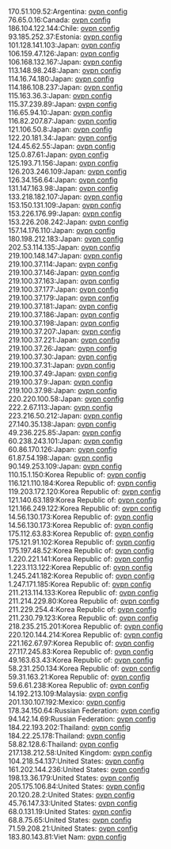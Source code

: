 170.51.109.52:Argentina: [ovpn config](vpn/170_51_109_52.ovpn)  
76.65.0.16:Canada: [ovpn config](vpn/76_65_0_16.ovpn)  
186.104.122.144:Chile: [ovpn config](vpn/186_104_122_144.ovpn)  
93.185.252.37:Estonia: [ovpn config](vpn/93_185_252_37.ovpn)  
101.128.141.103:Japan: [ovpn config](vpn/101_128_141_103.ovpn)  
106.159.47.126:Japan: [ovpn config](vpn/106_159_47_126.ovpn)  
106.168.132.167:Japan: [ovpn config](vpn/106_168_132_167.ovpn)  
113.148.98.248:Japan: [ovpn config](vpn/113_148_98_248.ovpn)  
114.16.74.180:Japan: [ovpn config](vpn/114_16_74_180.ovpn)  
114.186.108.237:Japan: [ovpn config](vpn/114_186_108_237.ovpn)  
115.163.36.3:Japan: [ovpn config](vpn/115_163_36_3.ovpn)  
115.37.239.89:Japan: [ovpn config](vpn/115_37_239_89.ovpn)  
116.65.94.10:Japan: [ovpn config](vpn/116_65_94_10.ovpn)  
116.82.207.87:Japan: [ovpn config](vpn/116_82_207_87.ovpn)  
121.106.50.8:Japan: [ovpn config](vpn/121_106_50_8.ovpn)  
122.20.181.34:Japan: [ovpn config](vpn/122_20_181_34.ovpn)  
124.45.62.55:Japan: [ovpn config](vpn/124_45_62_55.ovpn)  
125.0.87.61:Japan: [ovpn config](vpn/125_0_87_61.ovpn)  
125.193.71.156:Japan: [ovpn config](vpn/125_193_71_156.ovpn)  
126.203.246.109:Japan: [ovpn config](vpn/126_203_246_109.ovpn)  
126.34.156.64:Japan: [ovpn config](vpn/126_34_156_64.ovpn)  
131.147.163.98:Japan: [ovpn config](vpn/131_147_163_98.ovpn)  
133.218.182.107:Japan: [ovpn config](vpn/133_218_182_107.ovpn)  
153.150.131.109:Japan: [ovpn config](vpn/153_150_131_109.ovpn)  
153.226.176.99:Japan: [ovpn config](vpn/153_226_176_99.ovpn)  
153.226.208.242:Japan: [ovpn config](vpn/153_226_208_242.ovpn)  
157.14.176.110:Japan: [ovpn config](vpn/157_14_176_110.ovpn)  
180.198.212.183:Japan: [ovpn config](vpn/180_198_212_183.ovpn)  
202.53.114.135:Japan: [ovpn config](vpn/202_53_114_135.ovpn)  
219.100.148.147:Japan: [ovpn config](vpn/219_100_148_147.ovpn)  
219.100.37.114:Japan: [ovpn config](vpn/219_100_37_114.ovpn)  
219.100.37.146:Japan: [ovpn config](vpn/219_100_37_146.ovpn)  
219.100.37.163:Japan: [ovpn config](vpn/219_100_37_163.ovpn)  
219.100.37.177:Japan: [ovpn config](vpn/219_100_37_177.ovpn)  
219.100.37.179:Japan: [ovpn config](vpn/219_100_37_179.ovpn)  
219.100.37.181:Japan: [ovpn config](vpn/219_100_37_181.ovpn)  
219.100.37.186:Japan: [ovpn config](vpn/219_100_37_186.ovpn)  
219.100.37.198:Japan: [ovpn config](vpn/219_100_37_198.ovpn)  
219.100.37.207:Japan: [ovpn config](vpn/219_100_37_207.ovpn)  
219.100.37.221:Japan: [ovpn config](vpn/219_100_37_221.ovpn)  
219.100.37.26:Japan: [ovpn config](vpn/219_100_37_26.ovpn)  
219.100.37.30:Japan: [ovpn config](vpn/219_100_37_30.ovpn)  
219.100.37.31:Japan: [ovpn config](vpn/219_100_37_31.ovpn)  
219.100.37.49:Japan: [ovpn config](vpn/219_100_37_49.ovpn)  
219.100.37.9:Japan: [ovpn config](vpn/219_100_37_9.ovpn)  
219.100.37.98:Japan: [ovpn config](vpn/219_100_37_98.ovpn)  
220.220.100.58:Japan: [ovpn config](vpn/220_220_100_58.ovpn)  
222.2.67.113:Japan: [ovpn config](vpn/222_2_67_113.ovpn)  
223.216.50.212:Japan: [ovpn config](vpn/223_216_50_212.ovpn)  
27.140.35.138:Japan: [ovpn config](vpn/27_140_35_138.ovpn)  
49.236.225.85:Japan: [ovpn config](vpn/49_236_225_85.ovpn)  
60.238.243.101:Japan: [ovpn config](vpn/60_238_243_101.ovpn)  
60.86.170.126:Japan: [ovpn config](vpn/60_86_170_126.ovpn)  
61.87.54.198:Japan: [ovpn config](vpn/61_87_54_198.ovpn)  
90.149.253.109:Japan: [ovpn config](vpn/90_149_253_109.ovpn)  
110.15.1.150:Korea Republic of: [ovpn config](vpn/110_15_1_150.ovpn)  
116.121.110.184:Korea Republic of: [ovpn config](vpn/116_121_110_184.ovpn)  
119.203.172.120:Korea Republic of: [ovpn config](vpn/119_203_172_120.ovpn)  
121.140.63.189:Korea Republic of: [ovpn config](vpn/121_140_63_189.ovpn)  
121.166.249.122:Korea Republic of: [ovpn config](vpn/121_166_249_122.ovpn)  
14.56.130.173:Korea Republic of: [ovpn config](vpn/14_56_130_173.ovpn)  
14.56.130.173:Korea Republic of: [ovpn config](vpn/14_56_130_173.ovpn)  
175.112.63.83:Korea Republic of: [ovpn config](vpn/175_112_63_83.ovpn)  
175.121.91.102:Korea Republic of: [ovpn config](vpn/175_121_91_102.ovpn)  
175.197.48.52:Korea Republic of: [ovpn config](vpn/175_197_48_52.ovpn)  
1.220.221.141:Korea Republic of: [ovpn config](vpn/1_220_221_141.ovpn)  
1.223.113.122:Korea Republic of: [ovpn config](vpn/1_223_113_122.ovpn)  
1.245.241.182:Korea Republic of: [ovpn config](vpn/1_245_241_182.ovpn)  
1.247.171.185:Korea Republic of: [ovpn config](vpn/1_247_171_185.ovpn)  
211.213.114.133:Korea Republic of: [ovpn config](vpn/211_213_114_133.ovpn)  
211.214.229.80:Korea Republic of: [ovpn config](vpn/211_214_229_80.ovpn)  
211.229.254.4:Korea Republic of: [ovpn config](vpn/211_229_254_4.ovpn)  
211.230.79.123:Korea Republic of: [ovpn config](vpn/211_230_79_123.ovpn)  
218.235.215.201:Korea Republic of: [ovpn config](vpn/218_235_215_201.ovpn)  
220.120.144.214:Korea Republic of: [ovpn config](vpn/220_120_144_214.ovpn)  
221.162.67.97:Korea Republic of: [ovpn config](vpn/221_162_67_97.ovpn)  
27.117.245.83:Korea Republic of: [ovpn config](vpn/27_117_245_83.ovpn)  
49.163.63.43:Korea Republic of: [ovpn config](vpn/49_163_63_43.ovpn)  
58.231.250.134:Korea Republic of: [ovpn config](vpn/58_231_250_134.ovpn)  
59.31.163.21:Korea Republic of: [ovpn config](vpn/59_31_163_21.ovpn)  
59.6.61.238:Korea Republic of: [ovpn config](vpn/59_6_61_238.ovpn)  
14.192.213.109:Malaysia: [ovpn config](vpn/14_192_213_109.ovpn)  
201.130.107.192:Mexico: [ovpn config](vpn/201_130_107_192.ovpn)  
178.34.150.64:Russian Federation: [ovpn config](vpn/178_34_150_64.ovpn)  
94.142.14.69:Russian Federation: [ovpn config](vpn/94_142_14_69.ovpn)  
184.22.193.202:Thailand: [ovpn config](vpn/184_22_193_202.ovpn)  
184.22.25.178:Thailand: [ovpn config](vpn/184_22_25_178.ovpn)  
58.82.128.6:Thailand: [ovpn config](vpn/58_82_128_6.ovpn)  
217.138.212.58:United Kingdom: [ovpn config](vpn/217_138_212_58.ovpn)  
104.218.54.137:United States: [ovpn config](vpn/104_218_54_137.ovpn)  
161.202.144.236:United States: [ovpn config](vpn/161_202_144_236.ovpn)  
198.13.36.179:United States: [ovpn config](vpn/198_13_36_179.ovpn)  
205.175.106.84:United States: [ovpn config](vpn/205_175_106_84.ovpn)  
20.120.28.2:United States: [ovpn config](vpn/20_120_28_2.ovpn)  
45.76.147.33:United States: [ovpn config](vpn/45_76_147_33.ovpn)  
68.0.131.19:United States: [ovpn config](vpn/68_0_131_19.ovpn)  
68.8.75.65:United States: [ovpn config](vpn/68_8_75_65.ovpn)  
71.59.208.21:United States: [ovpn config](vpn/71_59_208_21.ovpn)  
183.80.143.81:Viet Nam: [ovpn config](vpn/183_80_143_81.ovpn)  
